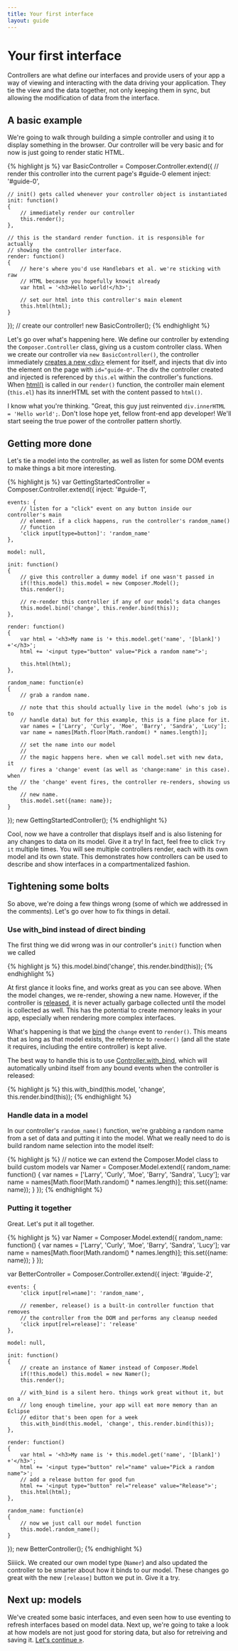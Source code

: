 ```yaml
---
title: Your first interface
layout: guide
---
```


# Your first interface

Controllers are what define our interfaces and provide users of your app a way
of viewing and interacting with the data driving your application. They tie the
view and the data together, not only keeping them in sync, but allowing the
modification of data from the interface.

## A basic example

We're going to walk through building a simple controller and using it to
display something in the browser. Our controller will be very basic and for now
is just going to render static HTML.

<div id="guide-0"></div>
{% highlight js %}
var BasicController = Composer.Controller.extend({
    // render this controller into the current page's #guide-0 element
    inject: '#guide-0',

    // init() gets called whenever your controller object is instantiated
    init: function()
    {
        // immediately render our controller
        this.render();
    },

    // this is the standard render function. it is responsible for actually
    // showing the controller interface.
    render: function()
    {
        // here's where you'd use Handlebars et al. we're sticking with raw
        // HTML because you hopefully knowit already
        var html = '<h3>Hello world!</h3>';

        // set our html into this controller's main element
        this.html(html);
    }
});
// create our controller!
new BasicController();
{% endhighlight %}

Let's go over what's happening here. We define our controller by extending the
`Composer.Controller` class, giving us a custom controller class. When we create
our controller via `new BasicController()`, the controller immediately [creates a new &lt;div&gt;](docs/controller#el)
element for itself, and injects that div into the element on the page with
`id="guide-0"`. The div the controller created and injected is referenced by
`this.el` within the controller's functions. When [html()](docs/controller#html)
is called in our `render()` function, the controller main element (`this.el`)
has its innerHTML set with the content passed to `html()`.

I know what you're thinking. "Great, this guy just reinvented `div.innerHTML = 'Hello world';`.
Don't lose hope yet, fellow front-end app developer! We'll start seeing the true
power of the controller pattern shortly.

## Getting more done

Let's tie a model into the controller, as well as listen for some DOM events to
make things a bit more interesting.

<div id="guide-1"></div>

{% highlight js %}
var GettingStartedController = Composer.Controller.extend({
    inject: '#guide-1',

    events: {
        // listen for a "click" event on any button inside our controller's main
        // element. if a click happens, run the controller's random_name()
        // function
        'click input[type=button]': 'random_name'
    },

    model: null,

    init: function()
    {
        // give this controller a dummy model if one wasn't passed in
        if(!this.model) this.model = new Composer.Model();
        this.render();

        // re-render this controller if any of our model's data changes
        this.model.bind('change', this.render.bind(this));
    },

    render: function()
    {
        var html = '<h3>My name is '+ this.model.get('name', '[blank]') +'</h3>';
        html += '<input type="button" value="Pick a random name">';

        this.html(html);
    },

    random_name: function(e)
    {
        // grab a random name.

        // note that this should actually live in the model (who's job is to
        // handle data) but for this example, this is a fine place for it.
        var names = ['Larry', 'Curly', 'Moe', 'Barry', 'Sandra', 'Lucy'];
        var name = names[Math.floor(Math.random() * names.length)];

        // set the name into our model
        //
        // the magic happens here. when we call model.set with new data, it
        // fires a 'change' event (as well as 'change:name' in this case). when
        // the 'change' event fires, the controller re-renders, showing us the
        // new name.
        this.model.set({name: name});
    }
});
new GettingStartedController();
{% endhighlight %}

Cool, now we have a controller that displays itself and is also listening for
any changes to data on its model. Give it a try! In fact, feel free to click
`Try it` multiple times. You will see multiple controllers render, each with its
own model and its own state. This demonstrates how controllers can be used to
describe and show interfaces in a compartmentalized fashion.

## Tightening some bolts

So above, we're doing a few things wrong (some of which we addressed in the
comments). Let's go over how to fix things in detail.

### Use with_bind instead of direct binding

The first thing we did wrong was in our controller's `init()` function
when we called

<div class="noeval">
{% highlight js %}
this.model.bind('change', this.render.bind(this));
{% endhighlight %}
</div>

At first glance it looks fine, and works great as you can see above. When the
model changes, we re-render, showing a new name. However, if the controller
is [released](docs/controller#release-1), it is never actually
garbage collected until the model is collected as well. This has the potential
to create memory leaks in your app, especially when rendering more complex
interfaces.

What's happening is that we [bind](docs/event#bind) the `change`
event to `render()`. This means that as long as that model exists, the reference
to `render()` (and all the state it requires, including the entire controller)
is kept alive.

The best way to handle this is to use [Controller.with_bind](docs/controller#with-bind),
which will automatically unbind itself from any bound events when the controller
is released:

<div class="noeval">
{% highlight js %}
this.with_bind(this.model, 'change', this.render.bind(this));
{% endhighlight %}
</div>

### Handle data in a model

In our controller's `random_name()` function, we're grabbing a random name from
a set of data and putting it into the model. What we really need to do is build
random name selection into the model itself:

<div class="noeval">
{% highlight js %}
// notice we can extend the Composer.Model class to build custom models
var Namer = Composer.Model.extend({
    random_name: function()
    {
        var names = ['Larry', 'Curly', 'Moe', 'Barry', 'Sandra', 'Lucy'];
        var name = names[Math.floor(Math.random() * names.length)];
        this.set({name: name});
    }
});
{% endhighlight %}
</div>

### Putting it together

Great. Let's put it all together.

<div id="guide-2"></div>

{% highlight js %}
var Namer = Composer.Model.extend({
    random_name: function()
    {
        var names = ['Larry', 'Curly', 'Moe', 'Barry', 'Sandra', 'Lucy'];
        var name = names[Math.floor(Math.random() * names.length)];
        this.set({name: name});
    }
});

var BetterController = Composer.Controller.extend({
    inject: '#guide-2',

    events: {
        'click input[rel=name]': 'random_name',

        // remember, release() is a built-in controller function that removes
        // the controller from the DOM and performs any cleanup needed
        'click input[rel=release]': 'release'
    },

    model: null,

    init: function()
    {
        // create an instance of Namer instead of Composer.Model
        if(!this.model) this.model = new Namer();
        this.render();

        // with_bind is a silent hero. things work great without it, but on a
        // long enough timeline, your app will eat more memory than an Eclipse
        // editor that's been open for a week
        this.with_bind(this.model, 'change', this.render.bind(this));
    },

    render: function()
    {
        var html = '<h3>My name is '+ this.model.get('name', '[blank]') +'</h3>';
        html += '<input type="button" rel="name" value="Pick a random name">';
        // add a release button for good fun
        html += '<input type="button" rel="release" value="Release">';
        this.html(html);
    },

    random_name: function(e)
    {
        // now we just call our model function
        this.model.random_name();
    }
});
new BetterController();
{% endhighlight %}

Siiiick. We created our own model type (`Namer`) and also updated the controller
to be smarter about how it binds to our model. These changes go great with the
new `[release]` button we put in. Give it a try.

## Next up: models

We've created some basic interfaces, and even seen how to use eventing to
refresh interfaces based on model data. Next up, we're going to take a look at
how models are not just good for storing data, but also for retreiving and
saving it. [Let's continue &raquo;](guide/using-models).

